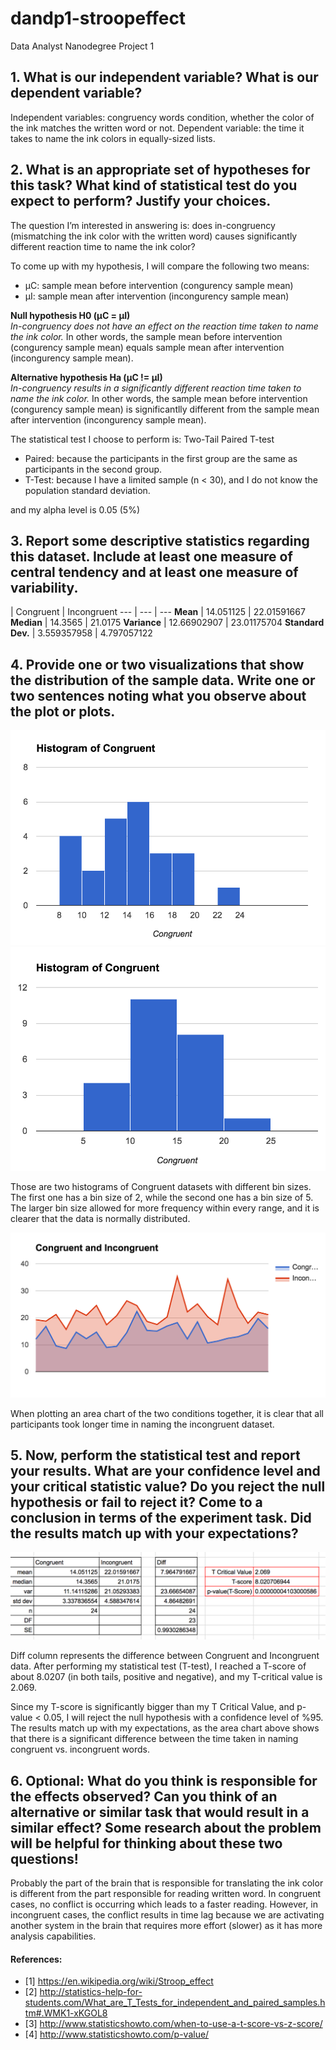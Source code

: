 # dandp1-stroopeffect
Data Analyst Nanodegree Project 1

## 1. What is our independent variable? What is our dependent variable?
Independent variables: congruency words condition, whether the color of the ink matches the written word or not. 
Dependent variable: the time it takes to name the ink colors in equally-sized lists.

## 2. What is an appropriate set of hypotheses for this task? What kind of statistical test do you expect to perform? Justify your choices.
The question I’m interested in answering is: does in-congruency (mismatching the ink color with the written word) causes significantly different reaction time to name the ink color?

To come up with my hypothesis, I will compare the following two means:
 * μC: sample mean before intervention (congurency sample mean)
 * μI: sample mean after intervention (incongurency sample mean)

**Null hypothesis H0 (μC = μI)** <br />
_In-congruency does not have an effect on the reaction time taken to name the ink color._ In other words, the sample mean before intervention (congurency sample mean) equals sample mean after intervention (incongurency sample mean).

**Alternative hypothesis Ha (μC != μI)** <br />
_In-congruency results in a significantly different reaction time taken to name the ink color._ In other words, the sample mean before intervention (congurency sample mean) is significantlly different from the sample mean after intervention (incongurency sample mean).

The statistical test I choose to perform is: Two-Tail Paired T-test
  * Paired: because the participants in the first group are the same as participants in the second group.
  * T-Test: because I have a limited sample (n < 30), and I do not know the population standard deviation.

and my alpha level is 0.05 (5%)

## 3. Report some descriptive statistics regarding this dataset. Include at least one measure of central tendency and at least one measure of variability.

   |                Congruent | Incongruent
---               |      ---  | ---
**Mean**	         | 14.051125	  | 22.01591667
**Median**	       | 14.3565	    | 21.0175
**Variance** 	    |	12.66902907	| 23.01175704
**Standard Dev.**	| 3.559357958	| 4.797057122

## 4. Provide one or two visualizations that show the distribution of the sample data. Write one or two sentences noting what you observe about the plot or plots.

![alt text](https://github.com/jasminej90/dandp1-stroopeffect/blob/master/4a.png)
![alt text](https://github.com/jasminej90/dandp1-stroopeffect/blob/master/4b.png)

Those are two histograms of Congruent datasets with different bin sizes. The first one has a bin size of 2, while the second one has a bin size of 5. The larger bin size allowed for more frequency within every range, and it is clearer that the data is normally distributed.

![alt text](https://github.com/jasminej90/dandp1-stroopeffect/blob/master/4c.png)

When plotting an area chart of the two conditions together, it is clear that all participants took longer time in naming the incongruent dataset.

## 5. Now, perform the statistical test and report your results. What are your confidence level and your critical statistic value? Do you reject the null hypothesis or fail to reject it? Come to a conclusion in terms of the experiment task. Did the results match up with your expectations?

![alt text](https://github.com/jasminej90/dandp1-stroopeffect/blob/master/5a.png)

Diff column represents the difference between Congruent and Incongruent data. After performing my statistical test (T-test), I reached a T-score of about  8.0207 (in both tails, positive and negative), and my T-critical value is 2.069.

Since my T-score is significantly bigger than my T Critical Value, and p-value < 0.05, I will reject the null hypothesis with a confidence level of %95. The results match up with my expectations, as the area chart above shows that there is a significant difference between the time taken in naming congruent vs. incongruent words.

## 6. Optional: What do you think is responsible for the effects observed? Can you think of an alternative or similar task that would result in a similar effect? Some research about the problem will be helpful for thinking about these two questions!

Probably the part of the brain that is responsible for translating the ink color is different from the part responsible for reading written word. In congruent cases, no conflict is occurring which leads to a faster reading. However, in incongruent cases, the conflict results in time lag because we are activating another system in the brain that requires more effort (slower) as it has more analysis capabilities.


#### References:
  * [1] https://en.wikipedia.org/wiki/Stroop_effect
  * [2] http://statistics-help-for-students.com/What_are_T_Tests_for_independent_and_paired_samples.htm#.WMK1-xKGOL8
  * [3] http://www.statisticshowto.com/when-to-use-a-t-score-vs-z-score/
  * [4] http://www.statisticshowto.com/p-value/
